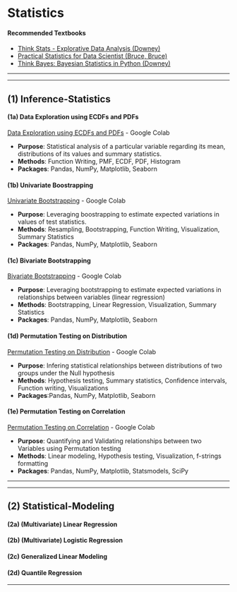 # Statistics

#### Recommended Textbooks
- [Think Stats - Explorative Data Analysis (Downey)](https://www.amazon.de/Think-Stats-Allen-B-Downey/dp/1491907339/ref=sr_1_1?__mk_de_DE=%C3%85M%C3%85%C5%BD%C3%95%C3%91&dchild=1&keywords=think+stats&qid=1631858339&sr=8-1)
- [Practical Statistics for Data Scientist (Bruce, Bruce)](https://www.amazon.de/Practical-Statistics-Data-Scientists-Essential/dp/149207294X/ref=sr_1_1?__mk_de_DE=%C3%85M%C3%85%C5%BD%C3%95%C3%91&dchild=1&keywords=python+statistics&qid=1631858363&sr=8-1)
- [Think Bayes: Bayesian Statistics in Python (Downey)](https://www.amazon.de/Think-Bayes-Bayesian-Statistics-Python-dp-149208946X/dp/149208946X/ref=dp_ob_title_bk)

___________________________
___________________________

## (1) Inference-Statistics

#### (1a) Data Exploration using ECDFs and PDFs
[Data Exploration using ECDFs and PDFs](https://colab.research.google.com/drive/1Ae1RQtST1e8A2VpjvzDDlYM5KDieeXFl?usp=sharing) - Google Colab

- **Purpose**: Statistical analysis of a particular variable regarding its mean, distributions of its values and summary statistics.
- **Methods**: Function Writing, PMF, ECDF, PDF, Histogram
- **Packages**: Pandas, NumPy, Matplotlib, Seaborn


#### (1b) Univariate Boostrapping
[Univariate Bootstrapping](https://colab.research.google.com/drive/139WY3_1KKegvLTgUFr7S1du8B_Rt1emx?usp=sharing) - Google Colab

- **Purpose**: Leveraging boostrapping to estimate expected variations in values of test statistics.
- **Methods**: Resampling, Bootstrapping, Function Writing, Visualization, Summary Statistics
- **Packages**: Pandas, NumPy, Matplotlib, Seaborn 


#### (1c) Bivariate Bootstrapping
[Bivariate Bootstrapping](https://colab.research.google.com/drive/1xQgqxqT9n8GJ1tIA_oBTBjBEHVkshm6E?usp=sharing) - Google Colab
- **Purpose**: Leveraging bootstrapping to estimate expected variations in relationships between variables (linear regression)
- **Methods**: Bootstrapping, Linear Regression, Visualization, Summary Statistics
- **Packages**: Pandas, NumPy, Matplotlib, Seaborn


#### (1d) Permutation Testing on Distribution
[Permutation Testing on Distribution](https://colab.research.google.com/drive/1QWiSY1qPNpSeL3Pw_dUFZ7wdbVyd66-k?usp=sharing) - Google Colab
- **Purpose**: Infering statistical relationships between distributions of two groups under the Null hypothesis
- **Methods**: Hypothesis testing, Summary statistics, Confidence intervals, Function writing, Visualizations
- **Packages**:Pandas, NumPy, Matplotlib, Seaborn


#### (1e) Permutation Testing on Correlation
[Permutation Testing on Correlation](https://colab.research.google.com/drive/1xYCLZe0WF8XH-WeGj0CX7J1Y6PWDMxIb?usp=sharing) - Google Colab
- **Purpose**: Quantifying and Validating relationships between two Variables using Permutation testing
- **Methods**: Linear modeling, Hypothesis testing, Visualization, f-strings formatting
- **Packages**: Pandas, NumPy, Matplotlib, Statsmodels, SciPy


___________________________________________
___________________________________________

## (2) Statistical-Modeling


#### (2a) (Multivariate) Linear Regression


#### (2b) (Multivariate) Logistic Regression


#### (2c) Generalized Linear Modeling


#### (2d) Quantile Regression





___________________________
